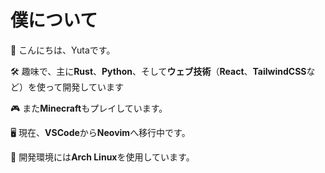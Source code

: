 # 僕について

👋 こんにちは、Yutaです。

🛠️ 趣味で、主に**Rust**、**Python**、そして**ウェブ技術**（**React**、**TailwindCSS**など）を使って開発しています

🎮 また**Minecraft**もプレイしています。

🖥️ 現在、**VSCode**から**Neovim**へ移行中です。

🐧 開発環境には**Arch Linux**を使用しています。
